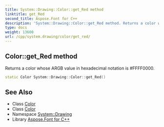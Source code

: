```yaml
---
title: System::Drawing::Color::get_Red method
linktitle: get_Red
second_title: Aspose.Font for C++
description: 'System::Drawing::Color::get_Red method. Returns a color whose ARGB value in hexadecimal notation is #FFFF0000 in C++.'
type: docs
weight: 13600
url: /cpp/system.drawing/color/get_red/
---
```

## Color::get_Red method


Returns a color whose ARGB value in hexadecimal notation is #FFFF0000.

```cpp
static Color System::Drawing::Color::get_Red()
```

## See Also

* Class [Color](../)
* Class [Color](../)
* Namespace [System::Drawing](../../)
* Library [Aspose.Font for C++](../../../)
